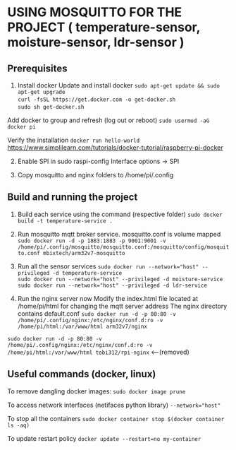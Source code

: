 # USING MOSQUITTO FOR THE PROJECT ( temperature-sensor, moisture-sensor, ldr-sensor )

## Prerequisites

1. Install docker
Update and install docker
`sudo apt-get update && sudo apt-get upgrade` \
`curl -fsSL https://get.docker.com -o get-docker.sh` \
`sudo sh get-docker.sh`

Add docker to group and refresh (log out or reboot)
`sudo usermod -aG docker pi`

Verify the installation
`docker run hello-world`
 <https://www.simplilearn.com/tutorials/docker-tutorial/raspberry-pi-docker>

2. Enable SPI in sudo raspi-config
Interface options -> SPI

3. Copy mosquitto and nginx folders to /home/pi/.config

## Build and running the project

1. Build each service using the command (respective folder)
`sudo docker build -t temperature-service .`

2. Run mosquitto mqtt broker service. mosquitto.conf is volume mapped
`sudo docker run -d -p 1883:1883 -p 9001:9001 -v /home/pi/.config/mosquitto/mosquitto.conf:/mosquitto/config/mosquitto.conf mbixtech/arm32v7-mosquitto`

3. Run all the sensor services
`sudo docker run --network="host" --privileged -d temperature-service` \
`sudo docker run --network="host" --privileged -d moisture-service` \
`sudo docker run --network="host" --privileged -d ldr-service`

3. Run the nginx server now
Modify the index.html file located at /home/pi/html for changing the mqtt server address
The nginx directory contains default.conf
`sudo docker run -d -p 80:80 -v /home/pi/.config/nginx:/etc/nginx/conf.d:ro -v /home/pi/html:/var/www/html arm32v7/nginx`

`sudo docker run -d -p 80:80 -v /home/pi/.config/nginx:/etc/nginx/conf.d:ro -v /home/pi/html:/var/www/html tobi312/rpi-nginx` <--(removed)

## Useful commands (docker, linux)

To remove dangling docker images:
`sudo docker image prune`

To access network interfaces (netifaces python library)
`--network="host"`

To stop all the containers
`sudo docker container stop $(docker container ls -aq)`

To update restart policy
`docker update --restart=no my-container`
